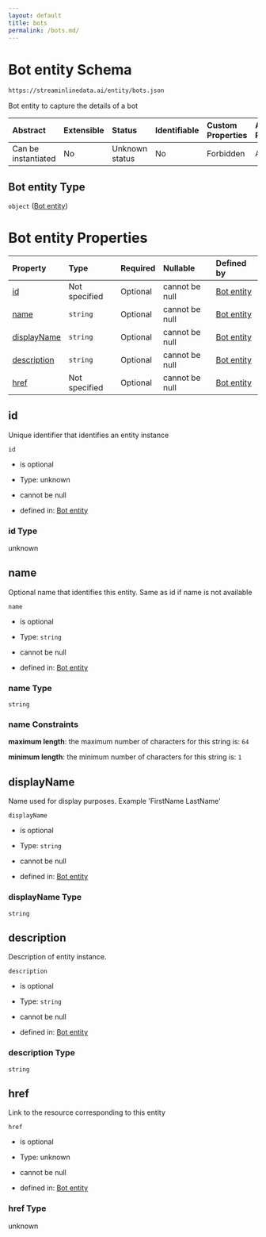 ```yaml
---
layout: default
title: bots
permalink: /bots.md/
---
```

# Bot entity Schema

```txt
https://streaminlinedata.ai/entity/bots.json
```

Bot entity to capture the details of a bot

| Abstract            | Extensible | Status         | Identifiable | Custom Properties | Additional Properties | Access Restrictions | Defined In                                           |
| :------------------ | :--------- | :------------- | :----------- | :---------------- | :-------------------- | :------------------ | :--------------------------------------------------- |
| Can be instantiated | No         | Unknown status | No           | Forbidden         | Allowed               | none                | [bots.json](bots.md "open original schema") |

## Bot entity Type

`object` ([Bot entity](bots.md))

# Bot entity Properties

| Property                    | Type          | Required | Nullable       | Defined by                                                                                                          |
| :-------------------------- | :------------ | :------- | :------------- | :------------------------------------------------------------------------------------------------------------------ |
| [id](#id)                   | Not specified | Optional | cannot be null | [Bot entity](bots-properties-id.md "https://streaminlinedata.ai/entity/bots.json#/properties/id")                   |
| [name](#name)               | `string`      | Optional | cannot be null | [Bot entity](bots-properties-name.md "https://streaminlinedata.ai/entity/bots.json#/properties/name")               |
| [displayName](#displayname) | `string`      | Optional | cannot be null | [Bot entity](bots-properties-displayname.md "https://streaminlinedata.ai/entity/bots.json#/properties/displayName") |
| [description](#description) | `string`      | Optional | cannot be null | [Bot entity](bots-properties-description.md "https://streaminlinedata.ai/entity/bots.json#/properties/description") |
| [href](#href)               | Not specified | Optional | cannot be null | [Bot entity](bots-properties-href.md "https://streaminlinedata.ai/entity/bots.json#/properties/href")               |

## id

Unique identifier that identifies an entity instance

`id`

*   is optional

*   Type: unknown

*   cannot be null

*   defined in: [Bot entity](bots-properties-id.md "https://streaminlinedata.ai/entity/bots.json#/properties/id")

### id Type

unknown

## name

Optional name that identifies this entity. Same as id if name is not available

`name`

*   is optional

*   Type: `string`

*   cannot be null

*   defined in: [Bot entity](bots-properties-name.md "https://streaminlinedata.ai/entity/bots.json#/properties/name")

### name Type

`string`

### name Constraints

**maximum length**: the maximum number of characters for this string is: `64`

**minimum length**: the minimum number of characters for this string is: `1`

## displayName

Name used for display purposes. Example 'FirstName LastName'

`displayName`

*   is optional

*   Type: `string`

*   cannot be null

*   defined in: [Bot entity](bots-properties-displayname.md "https://streaminlinedata.ai/entity/bots.json#/properties/displayName")

### displayName Type

`string`

## description

Description of entity instance.

`description`

*   is optional

*   Type: `string`

*   cannot be null

*   defined in: [Bot entity](bots-properties-description.md "https://streaminlinedata.ai/entity/bots.json#/properties/description")

### description Type

`string`

## href

Link to the resource corresponding to this entity

`href`

*   is optional

*   Type: unknown

*   cannot be null

*   defined in: [Bot entity](bots-properties-href.md "https://streaminlinedata.ai/entity/bots.json#/properties/href")

### href Type

unknown
